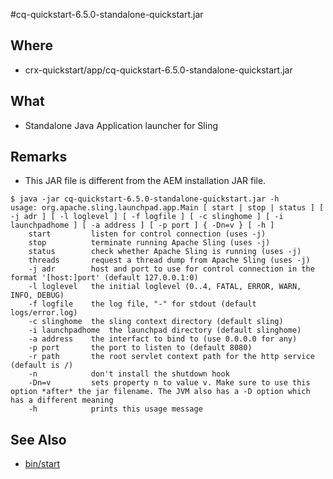 #cq-quickstart-6.5.0-standalone-quickstart.jar

## Where

- crx-quickstart/app/cq-quickstart-6.5.0-standalone-quickstart.jar

## What

- Standalone Java Application launcher for Sling

## Remarks

- This JAR file is different from the AEM installation JAR file.

```
$ java -jar cq-quickstart-6.5.0-standalone-quickstart.jar -h
usage: org.apache.sling.launchpad.app.Main [ start | stop | status ] [ -j adr ] [ -l loglevel ] [ -f logfile ] [ -c slinghome ] [ -i launchpadhome ] [ -a address ] [ -p port ] { -Dn=v } [ -h ]
    start         listen for control connection (uses -j)
    stop          terminate running Apache Sling (uses -j)
    status        check whether Apache Sling is running (uses -j)
    threads       request a thread dump from Apache Sling (uses -j)
    -j adr        host and port to use for control connection in the format '[host:]port' (default 127.0.0.1:0)
    -l loglevel   the initial loglevel (0..4, FATAL, ERROR, WARN, INFO, DEBUG)
    -f logfile    the log file, "-" for stdout (default logs/error.log)
    -c slinghome  the sling context directory (default sling)
    -i launchpadhome  the launchpad directory (default slinghome)
    -a address    the interfact to bind to (use 0.0.0.0 for any)
    -p port       the port to listen to (default 8080)
    -r path       the root servlet context path for the http service (default is /)
    -n            don't install the shutdown hook
    -Dn=v         sets property n to value v. Make sure to use this option *after* the jar filename. The JVM also has a -D option which has a different meaning
    -h            prints this usage message
```

## See Also

- [bin/start](/crx-quickstart/bin/start.md)


